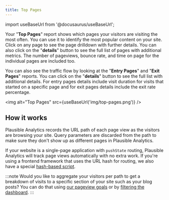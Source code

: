 ```yaml
---
title: Top Pages
--- 
```


import useBaseUrl from '@docusaurus/useBaseUrl';

Your "**Top Pages**" report shows which pages your visitors are visiting the most often. You can use it to identify the most popular content on your site. Click on any page to see the page drilldown with further details. You can also click on the "**details**" button to see the full list of pages with additional metrics. The number of pageviews, bounce rate, and time on page for the individual pages are included too.

You can also see the traffic flow by looking at the "**Entry Pages**" and "**Exit Pages**" reports. You can click on the "**details**" button to see the full list with additional details. For entry pages details include visit duration for visits that started on a specific page and for exit pages details include the exit rate percentage.

<img alt="Top Pages" src={useBaseUrl('img/top-pages.png')} />

## How it works

Plausible Analytics records the URL path of each page view as the visitors are browsing your site. Query parameters are discarded from the path to make sure they don't show up as different pages in Plausible Analytics.

If your website is a single-page application with `pushState` routing, Plausible Analytics will track page views automatically with no extra work. If you're using a frontend framework that uses the URL hash for routing, we also have a special [hash-based script](hash-based-routing.md).

:::note
Would you like to aggregate your visitors per path to get a breakdown of visits to a specific section of your site such as your blog posts? You can do that using [our pageview goals](pageview-goals.md) or by [filtering the dashboard](filters-segments.md).
:::
